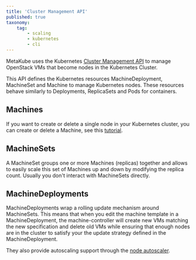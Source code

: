 ```yaml
---
title: 'Cluster Management API'
published: true
taxonomy:
    tag:
        - scaling
        - kubernetes
        - cli
---
```


MetaKube uses the Kubernetes [Cluster Management API](https://github.com/kubernetes-sigs/cluster-api) to manage OpenStack
VMs that become nodes in the Kubernetes Cluster.

This API defines the Kubernetes resources MachineDeployment, MachineSet and Machine to manage Kubernetes nodes. These
resources behave similarly to Deployments, ReplicaSets and Pods for containers.

## Machines

If you want to create or delete a single node in your Kubernetes cluster, you can create or delete a Machine,
see this [tutorial](../../03.Tutorials/11.manage-worker-nodes-via-cli/default.en.md).

## MachineSets

A MachineSet groups one or more Machines (replicas) together and allows to easily scale this set of Machines up and down
by modifying the replica count. Usually you don't interact with MachineSets directly.

## MachineDeployments

MachineDeployments wrap a rolling update mechanism around MachineSets. This means that when you edit the machine template in a
MachineDeployment, the machine-controller will create new VMs matching the new specification and delete old VMs while ensuring
that enough nodes are in the cluster to satisfy your the update strategy defined in the MachineDeployment.

They also provide autoscaling support through the [node autoscaler](../../03.Tutorials/20.use-horizontal-node-autoscaling/default.en.md).
